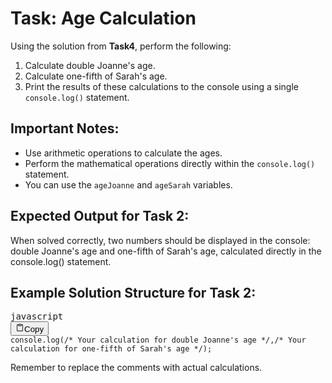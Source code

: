 # Task: Age Calculation

Using the solution from **Task4**, perform the following:

1. Calculate double Joanne's age.
2. Calculate one-fifth of Sarah's age.
3. Print the results of these calculations to the console using a single `console.log()` statement.

## Important Notes:

* Use arithmetic operations to calculate the ages.
* Perform the mathematical operations directly within the `console.log()` statement.
* You can use the `ageJoanne` and `ageSarah` variables.

## Expected Output for Task 2:

When solved correctly, two numbers should be displayed in the console: double Joanne's age and one-fifth of Sarah's age, calculated directly in the console.log() statement.

## Example Solution Structure for Task 2:

<pre><div class="relative flex flex-col rounded-lg"><div class="text-text-300 absolute pl-3 pt-2.5 text-xs">javascript</div><div class="pointer-events-none sticky my-0.5 ml-0.5 flex items-center justify-end px-1.5 py-1 mix-blend-luminosity top-0"><div class="from-bg-300/90 to-bg-300/70 pointer-events-auto rounded-md bg-gradient-to-b p-0.5 backdrop-blur-md"><button class="flex flex-row items-center gap-1 rounded-md p-1 py-0.5 text-xs transition-opacity delay-100 hover:bg-bg-200"><svg xmlns="http://www.w3.org/2000/svg" width="14" height="14" fill="currentColor" viewBox="0 0 256 256" class="text-text-500 mr-px -translate-y-[0.5px]"><path d="M200,32H163.74a47.92,47.92,0,0,0-71.48,0H56A16,16,0,0,0,40,48V216a16,16,0,0,0,16,16H200a16,16,0,0,0,16-16V48A16,16,0,0,0,200,32Zm-72,0a32,32,0,0,1,32,32H96A32,32,0,0,1,128,32Zm72,184H56V48H82.75A47.93,47.93,0,0,0,80,64v8a8,8,0,0,0,8,8h80a8,8,0,0,0,8-8V64a47.93,47.93,0,0,0-2.75-16H200Z"></path></svg><span class="text-text-200 pr-0.5">Copy</span></button></div></div><div><div class="code-block__code !my-0 !rounded-lg !text-sm !leading-relaxed"><code class="language-javascript"><span><span class="token console">console</span><span class="token">.</span><span class="token method property-access">log</span><span class="token">(</span><span class="token">/* Your calculation for double Joanne's age */</span><span class="token">,</span><span></span><span class="token">/* Your calculation for one-fifth of Sarah's age */</span><span class="token">)</span><span class="token">;</span></span></code></div></div></div></pre>

Remember to replace the comments with actual calculations.

